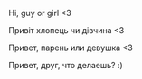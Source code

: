 Hi, guy or girl <3

Привіт хлопець чи дівчина <3

Привет, парень или девушка <3

Привет, друг, что делаешь? :)
